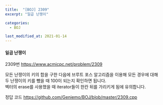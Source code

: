 ```yaml
---
title:  "[BOJ] 2309"
excerpt: "일곱 난쟁이"

categories:
  - BOJ

last_modified_at: 2021-01-14
---
```


#### 일곱 난쟁이

2309번 <https://www.acmicpc.net/problem/2309>

모든 난쟁이의 키의 합을 구한 다음에 브루트 포스 알고리즘을 이용해 모든 경우에 대해 두 난쟁이의 키를 뺐을 때 100이 되는지 확인하면 됩니다.<br>
벡터의 erase를 사용했을 때 iterator들이 한칸 뒤를 가리키게 됨에 유의합니다.

정답 코드 <https://github.com/Geniemo/BOJ/blob/master/2309.cpp>